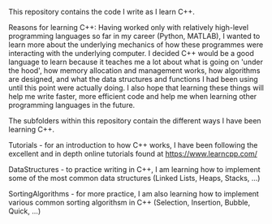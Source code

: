 This repository contains the code I write as I learn C++. 

Reasons for learning C++:
Having worked only with relatively high-level programming languages so far in my career (Python, MATLAB), I wanted to learn more about the underlying mechanics of how these programmes were interacting with the underlying computer. I decided C++ would be a good language to learn because it teaches me a lot about what is going on 'under the hood', how memory allocation and management works, how algorithms are designed, and what the data structures and functions I had been using until this point were actually doing. I also hope that learning these things will help me write faster, more efficient code and help me when learning other programming languages in the future. 

The subfolders within this repository contain the different ways I have been learning C++. 

Tutorials - for an introduction to how C++ works, I have been following the excellent and in depth online tutorials found at https://www.learncpp.com/

DataStructures - to practice writing in C++, I am learning how to implement some of the most common data structures (Linked Lists, Heaps, Stacks, ...)

SortingAlgorithms - for more practice, I am also learning how to implement various common sorting algorithsm in C++ (Selection, Insertion, Bubble, Quick, ...)
